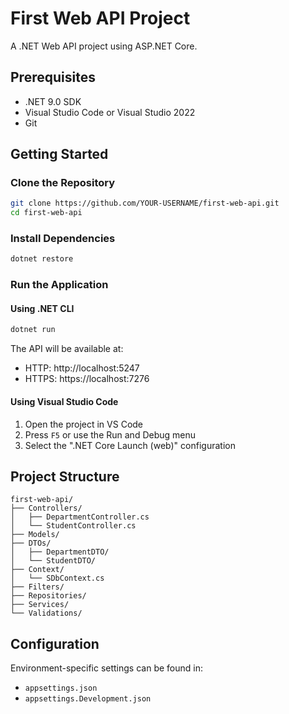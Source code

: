 # First Web API Project

A .NET Web API project using ASP.NET Core.

## Prerequisites

- .NET 9.0 SDK
- Visual Studio Code or Visual Studio 2022
- Git

## Getting Started

### Clone the Repository

```bash
git clone https://github.com/YOUR-USERNAME/first-web-api.git
cd first-web-api
```

### Install Dependencies

```bash
dotnet restore
```

### Run the Application

#### Using .NET CLI
```bash
dotnet run
```

The API will be available at:
- HTTP: http://localhost:5247
- HTTPS: https://localhost:7276

#### Using Visual Studio Code
1. Open the project in VS Code
2. Press `F5` or use the Run and Debug menu
3. Select the ".NET Core Launch (web)" configuration

## Project Structure

```
first-web-api/
├── Controllers/
│   ├── DepartmentController.cs
│   └── StudentController.cs
├── Models/
├── DTOs/
│   ├── DepartmentDTO/
│   └── StudentDTO/
├── Context/
│   └── SDbContext.cs
├── Filters/
├── Repositories/
├── Services/
└── Validations/
```

## Configuration

Environment-specific settings can be found in:
- `appsettings.json`
- `appsettings.Development.json`